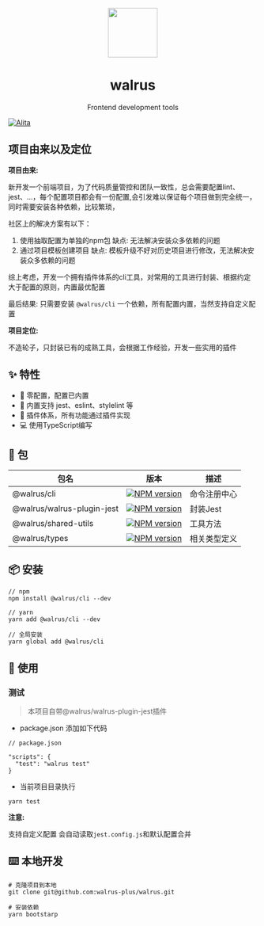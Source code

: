 <p align="center">
  <a href="https://github.com/walrus-plus/walrus">
    <img width="100" src="https://avatars0.githubusercontent.com/u/55735928?s=200&v=4">
  </a>
</p>

<h1 align="center">walrus</h1>

<div align="center">
Frontend development tools 
</div>

[![Alita](https://img.shields.io/badge/alitajs-walrus-blue.svg)](https://github.com/walrus-plus/walrus)

## 项目由来以及定位

**项目由来:**

新开发一个前端项目，为了代码质量管控和团队一致性，总会需要配置lint、jest、...，每个配置项目都会有一份配置,会引发难以保证每个项目做到完全统一，同时需要安装各种依赖，比较繁琐，

社区上的解决方案有以下：

 1. 使用抽取配置为单独的npm包 缺点: 无法解决安装众多依赖的问题
 2. 通过项目模板创建项目 缺点: 模板升级不好对历史项目进行修改，无法解决安装众多依赖的问题
 
综上考虑，开发一个拥有插件体系的cli工具，对常用的工具进行封装、根据约定大于配置的原则，内置最优配置

最后结果: 只需要安装 `@walrus/cli` 一个依赖，所有配置内置，当然支持自定义配置

**项目定位:** 

不造轮子，只封装已有的成熟工具，会根据工作经验，开发一些实用的插件

## ✨ 特性

* 🚀 零配置，配置已内置
* 💅 内置支持 jest、eslint、stylelint 等
* 🎉 插件体系，所有功能通过插件实现
* 💻 使用TypeScript编写

## 🌈 包

|包名|版本|描述|
|---|---|---|
|@walrus/cli|[![NPM version](https://img.shields.io/npm/v/@walrus/cli.svg?style=flat)](https://npmjs.org/package/@walrus/cli)|命令注册中心|
|@walrus/walrus-plugin-jest|[![NPM version](https://img.shields.io/npm/v/@walrus/walrus-plugin-jest.svg?style=flat)](https://npmjs.org/package/@walrus/walrus-plugin-jest)|封装Jest|
|@walrus/shared-utils|[![NPM version](https://img.shields.io/npm/v/@walrus/shared-utils.svg?style=flat)](https://npmjs.org/package/@walrus/shared-utils)|工具方法|
|@walrus/types|[![NPM version](https://img.shields.io/npm/v/@walrus/types.svg?style=flat)](https://npmjs.org/package/@walrus/types)|相关类型定义|


## 📦 安装

```
// npm
npm install @walrus/cli --dev

// yarn
yarn add @walrus/cli --dev

// 全局安装
yarn global add @walrus/cli

```

## 🔨 使用

### 测试

> 本项目自带@walrus/walrus-plugin-jest插件

* package.json 添加如下代码

```
// package.json

"scripts": {
  "test": "walrus test"
}
```

* 当前项目目录执行

```
yarn test
```

**注意:**

支持自定义配置 会自动读取`jest.config.js`和默认配置合并

## ⌨️ 本地开发

```
# 克隆项目到本地
git clone git@github.com:walrus-plus/walrus.git

# 安装依赖
yarn bootstarp
```
